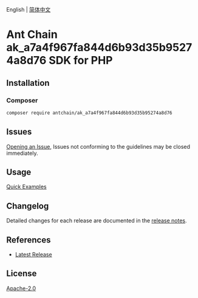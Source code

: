English | [简体中文](README-CN.md)

# Ant Chain ak_a7a4f967fa844d6b93d35b95274a8d76 SDK for PHP

## Installation

### Composer

```bash
composer require antchain/ak_a7a4f967fa844d6b93d35b95274a8d76
```

## Issues

[Opening an Issue](https://github.com/alipay/antchain-openapi-prod-sdk/issues/new), Issues not conforming to the guidelines may be closed immediately.

## Usage

[Quick Examples](https://github.com/alipay/antchain-openapi-prod-sdk/blob/master/docs/0-Examples-EN.md#quick-examples)

## Changelog

Detailed changes for each release are documented in the [release notes](./ChangeLog.txt).

## References

* [Latest Release](https://github.com/antchain-openapi-sdk-php)

## License

[Apache-2.0](http://www.apache.org/licenses/LICENSE-2.0)
